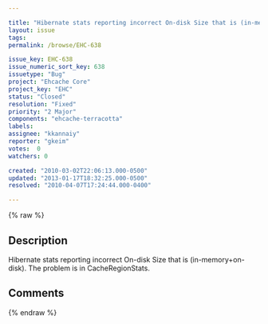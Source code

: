```yaml
---

title: "Hibernate stats reporting incorrect On-disk Size that is (in-memory+on-disk)"
layout: issue
tags: 
permalink: /browse/EHC-638

issue_key: EHC-638
issue_numeric_sort_key: 638
issuetype: "Bug"
project: "Ehcache Core"
project_key: "EHC"
status: "Closed"
resolution: "Fixed"
priority: "2 Major"
components: "ehcache-terracotta"
labels: 
assignee: "kkannaiy"
reporter: "gkeim"
votes:  0
watchers: 0

created: "2010-03-02T22:06:13.000-0500"
updated: "2013-01-17T18:32:25.000-0500"
resolved: "2010-04-07T17:24:44.000-0400"

---
```




{% raw %}



## Description

<div markdown="1" class="description">

Hibernate stats reporting incorrect On-disk Size that is (in-memory+on-disk).
The problem is in CacheRegionStats.


</div>

## Comments



{% endraw %}
